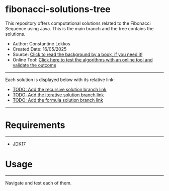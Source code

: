 # fibonacci-solutions-tree
This repository offers computational solutions related to the Fibonacci Sequence using Java.
This is the main branch and the tree contains the solutions.

- Author: Constantine Lekkos
- Created Date: 16/05/2025
- Source: [Click to read the background by a book, if you need it!](https://www.math.hkust.edu.hk/~machas/fibonacci.pdf)
- Online Tool: [Click here to test the algorithms with an online tool and validate the outcome](https://www.calculatorsoup.com/calculators/discretemathematics/fibonacci-calculator.php)

---

Each solution is displayed below with its relative link:

- [TODO: Add the recursive solution branch link](https://fakeurl.com)
- [TODO: Add the iterative solution branch link](https://fakeurl.com)
- [TODO: Add the formula solution branch link](https://fakeurl.com)

---

# **Requirements**

---

- JDK17

# **Usage**

---

Navigate and test each of them.
